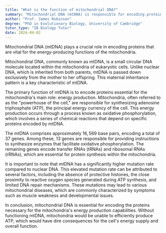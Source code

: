 ```yaml
---
title: "What is the function of mitochondrial DNA?"
summary: "Mitochondrial DNA (mtDNA) is responsible for encoding proteins essential for the mitochondria's energy-producing function."
author: "Prof. James Robinson"
degree: "PhD in Evolutionary Biology, University of Cambridge"
tutor_type: "IB Biology Tutor"
date: 2024-04-02
---
```


Mitochondrial DNA (mtDNA) plays a crucial role in encoding proteins that are vital for the energy-producing functions of the mitochondria.

Mitochondrial DNA, commonly known as mtDNA, is a small circular DNA molecule located within the mitochondria of eukaryotic cells. Unlike nuclear DNA, which is inherited from both parents, mtDNA is passed down exclusively from the mother to her offspring. This maternal inheritance pattern is a key characteristic of mtDNA.

The primary function of mtDNA is to encode proteins essential for the mitochondria's main role: energy production. Mitochondria, often referred to as the "powerhouse of the cell," are responsible for synthesizing adenosine triphosphate (ATP), the principal energy currency of the cell. This energy production occurs through a process known as oxidative phosphorylation, which involves a series of chemical reactions that depend on specific proteins encoded by mtDNA.

The mtDNA comprises approximately $16,569$ base pairs, encoding a total of $37$ genes. Among these, $13$ genes are responsible for providing instructions to synthesize enzymes that facilitate oxidative phosphorylation. The remaining genes encode transfer RNAs (tRNAs) and ribosomal RNAs (rRNAs), which are essential for protein synthesis within the mitochondria.

It is important to note that mtDNA has a significantly higher mutation rate compared to nuclear DNA. This elevated mutation rate can be attributed to several factors, including the absence of protective histones, the close proximity to reactive oxygen species generated during ATP synthesis, and limited DNA repair mechanisms. These mutations may lead to various mitochondrial diseases, which are commonly characterized by symptoms such as muscle weakness and developmental issues.

In conclusion, mitochondrial DNA is essential for encoding the proteins necessary for the mitochondria's energy production capabilities. Without functioning mtDNA, mitochondria would be unable to efficiently produce ATP, which would have dire consequences for the cell's energy supply and overall function.
    